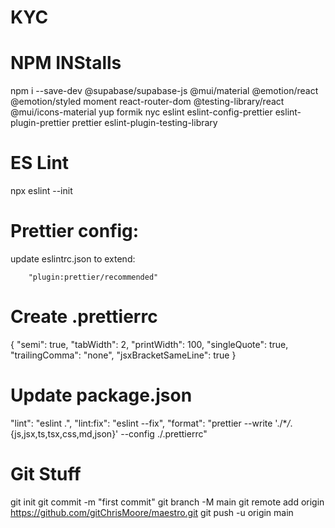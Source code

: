 # KYC

# NPM INStalls

npm i --save-dev @supabase/supabase-js @mui/material @emotion/react @emotion/styled moment react-router-dom @testing-library/react @mui/icons-material yup formik nyc eslint eslint-config-prettier eslint-plugin-prettier prettier eslint-plugin-testing-library

# ES Lint

npx eslint --init

# Prettier config:

update eslintrc.json to extend:

        "plugin:prettier/recommended"

# Create .prettierrc

{
"semi": true,
"tabWidth": 2,
"printWidth": 100,
"singleQuote": true,
"trailingComma": "none",
"jsxBracketSameLine": true
}

# Update package.json

"lint": "eslint .",
"lint:fix": "eslint --fix",
"format": "prettier --write './\*_/_.{js,jsx,ts,tsx,css,md,json}' --config ./.prettierrc"

# Git Stuff

git init
git commit -m "first commit"
git branch -M main
git remote add origin https://github.com/gitChrisMoore/maestro.git
git push -u origin main
